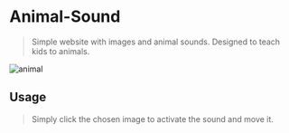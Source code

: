 # Animal-Sound
> Simple website with images and animal sounds. Designed to teach kids to animals.

![animal](https://user-images.githubusercontent.com/114661886/204520207-bffc2d5b-c221-46c2-82ba-d2b2778161e6.png)
## Usage
> Simply click the chosen image to activate the sound and move it.
